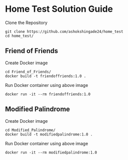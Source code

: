 # Home Test Solution Guide

 Clone the Repository
 ```
 git clone https://github.com/ashokshingade24/home_test
 cd home_test/
 ```
 
 ## Friend of Friends
 
 Create Docker image
 ```
 cd Friend_of_Friends/
 docker build -t friendoffriends:1.0 .
 ```
 Run Docker container using above image
 ```
 docker run -it --rm friendoffriends:1.0
 ```
 
 ## Modified Palindrome
 Create Docker image
 ```
 cd Modified_Palindrome/
 docker build -t modifiedpalindrome:1.0 .
 ```
 Run Docker container using above image
 ```
 docker run -it --rm modifiedpalindrome:1.0
 ```
